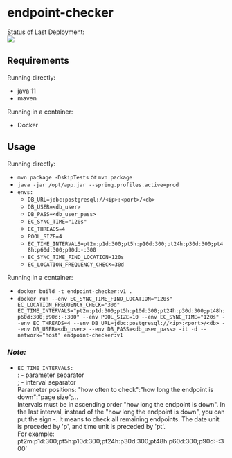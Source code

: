 # endpoint-checker

Status of Last Deployment:<br>
<img src="https://github.com/mapofzones/endpoint-checker/workflows/Java%20CI/badge.svg"><br>

## Requirements

Running directly:
* java 11
* maven

Running in a container:
* Docker

## Usage

Running directly:
* `mvn package -DskipTests` or `mvn package`
* `java -jar /opt/app.jar --spring.profiles.active=prod`
* `envs:`
    * `DB_URL=jdbc:postgresql://<ip>:<port>/<db>`
    * `DB_USER=<db_user>`
    * `DB_PASS=<db_user_pass>`
    * `EC_SYNC_TIME="120s"`
    * `EC_THREADS=4`
    * `POOL_SIZE=4`
    * `EC_TIME_INTERVALS=pt2m:p1d:300;pt5h:p10d:300;pt24h:p30d:300;pt48h:p60d:300;p90d:-:300`
    * `EC_SYNC_TIME_FIND_LOCATION=120s`
    * `EC_LOCATION_FREQUENCY_CHECK=30d`

Running in a container:
* `docker build -t endpoint-checker:v1 .`
* `docker run --env EC_SYNC_TIME_FIND_LOCATION="120s" EC_LOCATION_FREQUENCY_CHECK="30d" EC_TIME_INTERVALS="pt2m:p1d:300;pt5h:p10d:300;pt24h:p30d:300;pt48h:p60d:300;p90d:-:300" --env POOL_SIZE=10 --env EC_SYNC_TIME="120s" --env EC_THREADS=4 --env DB_URL=jdbc:postgresql://<ip>:<port>/<db> --env DB_USER=<db_user> --env DB_PASS=<db_user_pass> -it -d --network="host" endpoint-checker:v1`

### *Note:*
* `EC_TIME_INTERVALS:` <br>
  : - parameter separator <br>
  ; - interval separator <br>
  Parameter positions: "how often to check":"how long the endpoint is down":"page size";... <br> Intervals must be in ascending order "how long the endpoint is down". In the last interval, instead of the "how long the endpoint is down", you can put the sign -. It means to check all remaining endpoints. The date unit is preceded by 'p', and time unit is preceded by 'pt'. <br>
  For example: pt2m:p1d:300;pt5h:p10d:300;pt24h:p30d:300;pt48h:p60d:300;p90d:-:300` <br>
